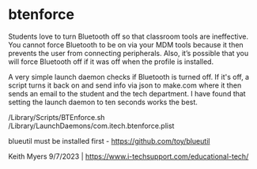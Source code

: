 # btenforce

Students love to turn Bluetooth off so that classroom tools are ineffective. You cannot force Bluetooth to be on via your MDM tools because it then prevents the user from connecting peripherals. Also, it’s possible that you will force Bluetooth off if it was off when the profile is installed.

A very simple launch daemon checks if Bluetooth is turned off.  If it's off, a script turns it back on and send info via json to make.com where it then sends an email to the student and the tech department. I have found that setting the launch daemon to ten seconds works the best.
 

/Library/Scripts/BTEnforce.sh
/Library/LaunchDaemons/com.itech.btenforce.plist

blueutil must be installed first - https://github.com/toy/blueutil

Keith Myers 9/7/2023 | https://www.i-techsupport.com/educational-tech/
